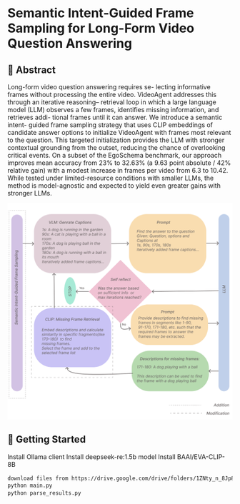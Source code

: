 # Semantic Intent-Guided Frame Sampling for Long-Form Video Question Answering

## 🔮 Abstract

Long-form video question answering requires se-
lecting informative frames without processing the entire video.
VideoAgent addresses this through an iterative reasoning–
retrieval loop in which a large language model (LLM) observes
a few frames, identifies missing information, and retrieves addi-
tional frames until it can answer. We introduce a semantic intent-
guided frame sampling strategy that uses CLIP embeddings of
candidate answer options to initialize VideoAgent with frames
most relevant to the question. This targeted initialization provides
the LLM with stronger contextual grounding from the outset,
reducing the chance of overlooking critical events. On a subset
of the EgoSchema benchmark, our approach improves mean
accuracy from 23% to 32.63% (a 9.63 point absolute / 42%
relative gain) with a modest increase in frames per video from
6.3 to 10.42. While tested under limited-resource conditions with
smaller LLMs, the method is model-agnostic and expected to
yield even greater gains with stronger LLMs.

<img src="teaser.png"></img>

## 🚀 Getting Started

Install Ollama client
Install deepseek-re:1.5b model
Install BAAI/EVA-CLIP-8B

```bash
download files from https://drive.google.com/drive/folders/1ZNty_n_8Jp8lObudbckkObHnYCvakgvY?usp=sharing
python main.py
python parse_results.py

```
